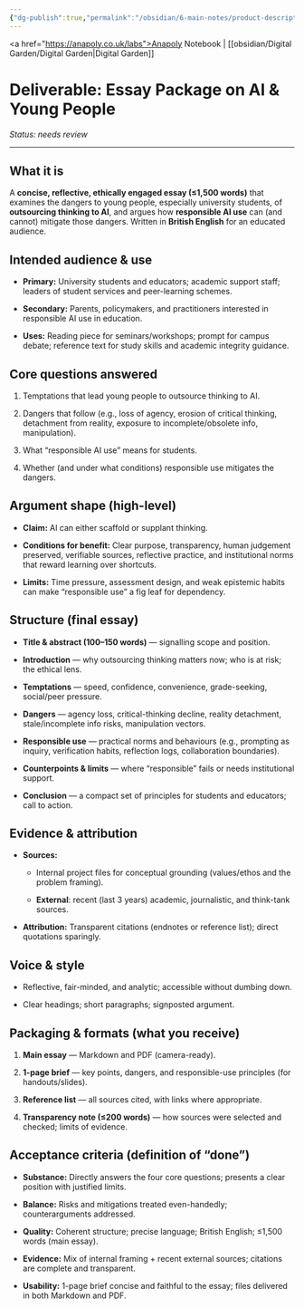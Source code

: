 ```yaml
---
{"dg-publish":true,"permalink":"/obsidian/6-main-notes/product-description-essay/","created":"2025-08-17T22:57:01.970+01:00","updated":"2025-08-17T23:26:21.934+01:00"}
---
```


<a href="https://anapoly.co.uk/labs">Anapoly Notebook</a> | [[obsidian/Digital Garden/Digital Garden\|Digital Garden]] 

# Deliverable: Essay Package on AI & Young People
*Status: needs review*

---


## What it is

A **concise, reflective, ethically engaged essay (≤1,500 words)** that examines the dangers to young people, especially university students, of **outsourcing thinking to AI**, and argues how **responsible AI use** can (and cannot) mitigate those dangers. Written in **British English** for an educated audience.

## Intended audience & use

- **Primary:** University students and educators; academic support staff; leaders of student services and peer-learning schemes.
    
- **Secondary:** Parents, policymakers, and practitioners interested in responsible AI use in education.
    
- **Uses:** Reading piece for seminars/workshops; prompt for campus debate; reference text for study skills and academic integrity guidance.
    

## Core questions answered

1. Temptations that lead young people to outsource thinking to AI.
    
2. Dangers that follow (e.g., loss of agency, erosion of critical thinking, detachment from reality, exposure to incomplete/obsolete info, manipulation).
    
3. What “responsible AI use” means for students.
    
4. Whether (and under what conditions) responsible use mitigates the dangers.
    

## Argument shape (high-level)

- **Claim:** AI can either scaffold or supplant thinking.
    
- **Conditions for benefit:** Clear purpose, transparency, human judgement preserved, verifiable sources, reflective practice, and institutional norms that reward learning over shortcuts.
    
- **Limits:** Time pressure, assessment design, and weak epistemic habits can make “responsible use” a fig leaf for dependency.
    

## Structure (final essay)

- **Title & abstract (100–150 words)** — signalling scope and position.
    
- **Introduction** — why outsourcing thinking matters now; who is at risk; the ethical lens.
    
- **Temptations** — speed, confidence, convenience, grade-seeking, social/peer pressure.
    
- **Dangers** — agency loss, critical-thinking decline, reality detachment, stale/incomplete info risks, manipulation vectors.
    
- **Responsible use** — practical norms and behaviours (e.g., prompting as inquiry, verification habits, reflection logs, collaboration boundaries).
    
- **Counterpoints & limits** — where “responsible” fails or needs institutional support.
    
- **Conclusion** — a compact set of principles for students and educators; call to action.
    

## Evidence & attribution

- **Sources:**
    
    - Internal project files for conceptual grounding (values/ethos and the problem framing).
        
    - **External**: recent (last 3 years) academic, journalistic, and think-tank sources.
        
- **Attribution:** Transparent citations (endnotes or reference list); direct quotations sparingly.
    

## Voice & style

- Reflective, fair-minded, and analytic; accessible without dumbing down.
    
- Clear headings; short paragraphs; signposted argument.
    

## Packaging & formats (what you receive)

1. **Main essay** — Markdown and PDF (camera-ready).
    
2. **1-page brief** — key points, dangers, and responsible-use principles (for handouts/slides).
    
3. **Reference list** — all sources cited, with links where appropriate.
    
4. **Transparency note (≤200 words)** — how sources were selected and checked; limits of evidence.
    

## Acceptance criteria (definition of “done”)

- **Substance:** Directly answers the four core questions; presents a clear position with justified limits.
    
- **Balance:** Risks and mitigations treated even-handedly; counterarguments addressed.
    
- **Quality:** Coherent structure; precise language; British English; ≤1,500 words (main essay).
    
- **Evidence:** Mix of internal framing + recent external sources; citations are complete and transparent.
    
- **Usability:** 1-page brief concise and faithful to the essay; files delivered in both Markdown and PDF.

